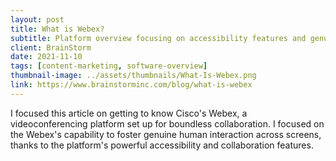```yaml
---
layout: post
title: What is Webex?
subtitle: Platform overview focusing on accessibility features and genuine human connection across screens
client: BrainStorm
date: 2021-11-10
tags: [content-marketing, software-overview]
thumbnail-image: ../assets/thumbnails/What-Is-Webex.png
link: https://www.brainstorminc.com/blog/what-is-webex
---
```


I focused this article on getting to know Cisco's Webex, a videoconferencing platform set up for boundless collaboration. I focused on the Webex's capability to foster genuine human interaction across screens, thanks to the platform's powerful accessibility and collaboration features.
